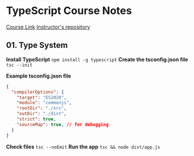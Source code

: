 # TypeScript Course Notes

[Course Link](https://softuni.bg/trainings/4343/typescript-october-2023)
[Instructor's repository](https://github.com/tsvetis/TypeScript-OCT-2023)

## 01. Type System

**Install TypeScript**
`npm install -g typescript`
**Create the tsconfig.json file**
`tsc --init`

**Example tsconfig.json file**

```json
{
  "compilerOptions": {
    "target": "ES2020",
    "module": "commonjs",
    "rootDir": "./src",
    "outDir": "./dist",
    "strict": true,
    "sourceMap": true, // for debugging
  }
}
```

**Check files**
`tsc --noEmit`
**Run the app**
`tsc && node dist/app.js`
